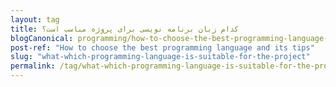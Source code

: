 ```yaml
---
layout: tag
title: کدام زبان برنامه نویسی برای پروژه مناسب است؟
blogCanonical: programming/how-to-choose-the-best-programming-language-and-its-tips-fa/
post-ref: "How to choose the best programming language and its tips"
slug: "what-which-programming-language-is-suitable-for-the-project"
permalink: /tag/what-which-programming-language-is-suitable-for-the-project-fa/
---
```

